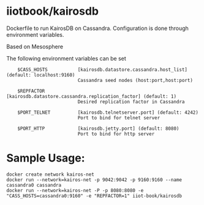 iiotbook/kairosdb
=============================

Dockerfile to run KairosDB on Cassandra. Configuration is done through environment variables.


Based on Mesosphere

The following environment variables can be set
```
    $CASS_HOSTS           [kairosdb.datastore.cassandra.host_list] (default: localhost:9160)
                          Cassandra seed nodes (host:port,host:port)

    $REPFACTOR            [kairosdb.datastore.cassandra.replication_factor] (default: 1)
                          Desired replication factor in Cassandra

    $PORT_TELNET          [kairosdb.telnetserver.port] (default: 4242)
                          Port to bind for telnet server

    $PORT_HTTP            [kairosdb.jetty.port] (default: 8080)
                          Port to bind for http server
```
# Sample Usage:
```
docker create network kairos-net
docker run --network=kairos-net -p 9042:9042 -p 9160:9160 --name cassandra0 cassandra
docker run --network=kairos-net -P -p 8080:8080 -e "CASS_HOSTS=cassandra0:9160" -e "REPFACTOR=1" iiot-book/kairosdb
```
